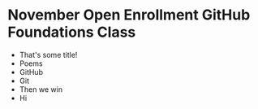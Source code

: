# November Open Enrollment GitHub Foundations Class

* That's some title!
* Poems
* GitHub
* Git
* Then we win
* Hi

